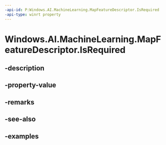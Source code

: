 ```yaml
---
-api-id: P:Windows.AI.MachineLearning.MapFeatureDescriptor.IsRequired
-api-type: winrt property
---
```


<!-- Property syntax.
public bool IsRequired { get; }
-->

# Windows.AI.MachineLearning.MapFeatureDescriptor.IsRequired

## -description

## -property-value

## -remarks

## -see-also

## -examples

